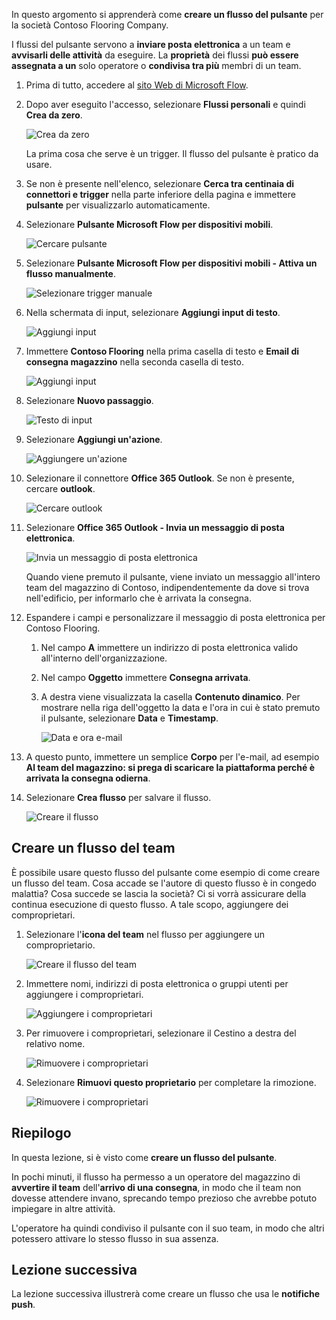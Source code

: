 In questo argomento si apprenderà come **creare un flusso del pulsante** per la società Contoso Flooring Company. 

I flussi del pulsante servono a **inviare posta elettronica** a un team e **avvisarli delle attività** da eseguire. La **proprietà** dei flussi **può essere assegnata a un** solo operatore o **condivisa tra più** membri di un team.  

1. Prima di tutto, accedere al [sito Web di Microsoft Flow](https://ms.flow.microsoft.com).
2. Dopo aver eseguito l'accesso, selezionare **Flussi personali** e quindi **Crea da zero**.
   
    ![Crea da zero](./media/learning-create-button-flow/2-create-from-blank.png)
   
    La prima cosa che serve è un trigger. Il flusso del pulsante è pratico da usare. 
3. Se non è presente nell'elenco, selezionare **Cerca tra centinaia di connettori e trigger** nella parte inferiore della pagina e immettere **pulsante** per visualizzarlo automaticamente. 
4. Selezionare **Pulsante Microsoft Flow per dispositivi mobili**.
   
    ![Cercare pulsante](./media/learning-create-button-flow/3-button-flow.png) 
5. Selezionare **Pulsante Microsoft Flow per dispositivi mobili - Attiva un flusso manualmente**.
   
    ![Selezionare trigger manuale](./media/learning-create-button-flow/4-press-it.png)
6. Nella schermata di input, selezionare **Aggiungi input di testo**.
   
    ![Aggiungi input](./media/learning-create-button-flow/5-add-input.png)
7. Immettere **Contoso Flooring** nella prima casella di testo e **Email di consegna magazzino** nella seconda casella di testo.
   
    ![Aggiungi input](./media/learning-create-button-flow/6-text-for-flow.png)
8. Selezionare **Nuovo passaggio**. 
   
    ![Testo di input](./media/learning-create-button-flow/7-input-description.png)
9. Selezionare **Aggiungi un'azione**. 
   
    ![Aggiungere un'azione](./media/learning-create-button-flow/8-add-an-action.png)
10. Selezionare il connettore **Office 365 Outlook**. Se non è presente, cercare **outlook**.
    
     ![Cercare outlook](./media/learning-create-button-flow/9-search-outlook.png)
11. Selezionare **Office 365 Outlook - Invia un messaggio di posta elettronica**.
    
     ![Invia un messaggio di posta elettronica](./media/learning-create-button-flow/10-send-email.png)
    
     Quando viene premuto il pulsante, viene inviato un messaggio all'intero team del magazzino di Contoso, indipendentemente da dove si trova nell'edificio, per informarlo che è arrivata la consegna.
12. Espandere i campi e personalizzare il messaggio di posta elettronica per Contoso Flooring.
    
    1. Nel campo **A** immettere un indirizzo di posta elettronica valido all'interno dell'organizzazione.
    2. Nel campo **Oggetto** immettere **Consegna arrivata**. 
    3. A destra viene visualizzata la casella **Contenuto dinamico**. Per mostrare nella riga dell'oggetto la data e l'ora in cui è stato premuto il pulsante, selezionare **Data** e **Timestamp**. 
       
        ![Data e ora e-mail](./media/learning-create-button-flow/11-email-date-time.png)
13. A questo punto, immettere un semplice **Corpo** per l'e-mail, ad esempio **Al team del magazzino: si prega di scaricare la piattaforma perché è arrivata la consegna odierna**.
14. Selezionare **Crea flusso** per salvare il flusso.
    
     ![Creare il flusso](./media/learning-create-button-flow/12-create-flow.png)

## <a name="create-a-team-flow"></a>Creare un flusso del team
È possibile usare questo flusso del pulsante come esempio di come creare un flusso del team. Cosa accade se l'autore di questo flusso è in congedo malattia? Cosa succede se lascia la società? Ci si vorrà assicurare della continua esecuzione di questo flusso. A tale scopo, aggiungere dei comproprietari.

1. Selezionare l'**icona del team** nel flusso per aggiungere un comproprietario.
   
    ![Creare il flusso del team](./media/learning-create-button-flow/13-create-team-flow.png) 
2. Immettere nomi, indirizzi di posta elettronica o gruppi utenti per aggiungere i comproprietari.
   
    ![Aggiungere i comproprietari](./media/learning-create-button-flow/14-add-co-owners.png)
3. Per rimuovere i comproprietari, selezionare il Cestino a destra del relativo nome.
   
    ![Rimuovere i comproprietari](./media/learning-create-button-flow/15-remove-co-owners.png)
4. Selezionare **Rimuovi questo proprietario** per completare la rimozione.
   
    ![Rimuovere i comproprietari](./media/learning-create-button-flow/16-agree-to-remove.png)

## <a name="summary"></a>Riepilogo
In questa lezione, si è visto come **creare un flusso del pulsante**. 

In pochi minuti, il flusso ha permesso a un operatore del magazzino di **avvertire il team** dell'**arrivo di una consegna**, in modo che il team non dovesse attendere invano, sprecando tempo prezioso che avrebbe potuto impiegare in altre attività. 

L'operatore ha quindi condiviso il pulsante con il suo team, in modo che altri potessero attivare lo stesso flusso in sua assenza.

## <a name="next-lesson"></a>Lezione successiva
La lezione successiva illustrerà come creare un flusso che usa le **notifiche push**.

